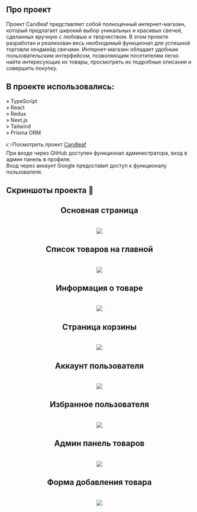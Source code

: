 ## Про проект 
Проект Candleaf представляет собой полноценный интернет-магазин, который предлагает широкий выбор уникальных и красивых свечей, сделанных вручную с любовью и творчеством. 
В этом проекте разработан и реализован весь необходимый функционал для успешной торговли хендмейд свечами.
Интернет-магазин обладает удобным пользовательским интерфейсом, позволяющим посетителям легко найти интересующие их товары, просмотреть их подробные описания и совершить покупку.

## В проекте использовались: 

» TypeScript <br>
» React <br>
» Redux <br> 
» Next.js <br> 
» Tailwind <br> 
» Prisma ORM <br> 


👉Посмотреть проект <a href='https://candleaf-nextjs.vercel.app/'>Candleaf</a>
<br> 
<span>При входе через GitHub доступен функционал администратора, вход в админ панель в профиле.</span>
<br> 
<span>Вход через аккаунт Google предоставит доступ к функционалу пользователя.</span>
<br> 
## Скриншоты проекта 📸

<div align='center'>
<h2>Основная страница</h2>
<br> 
<img src="https://i.ibb.co/2q4GjgW/sc-1.png">
<br> 
<h2>Список товаров на главной
</h2>
<br> 
<img src="https://i.ibb.co/g312qbw/sc-2.png">
<br> 
<h2>Информация о товаре</h2>
<br> 
<img src="https://i.ibb.co/tXVd1bC/sc-5.png">
<br> 
<h2>Страница корзины</h2>
<br> 
<img src="https://i.ibb.co/Bf83YkN/sc-6.png">
<br> 
<h2>Аккаунт пользователя</h2>
<br> 
<img src="https://i.ibb.co/267mcVj/sc-3.png">
<br> 
<h2>Избранное пользователя</h2>
<br> 
<img src="https://i.ibb.co/pjZ6WNh/sc-7.png">
<br> 
<h2>Админ панель товаров</h2>
<br> 
<img src="https://i.ibb.co/G3dHK4J/sc-9.png">
<br> 
<h2>Форма добавления товара</h2>
<br> 
<img src="https://i.ibb.co/GxkR5Gb/sc-8.png">
<br> 
</div>
